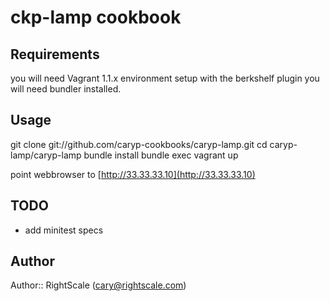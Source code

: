 # ckp-lamp cookbook

## Requirements

you will need Vagrant 1.1.x environment setup with the berkshelf plugin
you will need bundler installed.

## Usage

git clone git://github.com/caryp-cookbooks/caryp-lamp.git
cd caryp-lamp/caryp-lamp
bundle install
bundle exec vagrant up

point webbrowser to [http://33.33.33.10](http://33.33.33.10)

## TODO

 * add minitest specs

## Author

Author:: RightScale (<cary@rightscale.com>)
